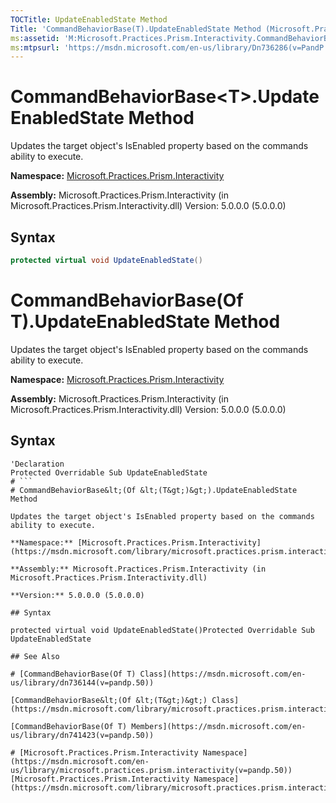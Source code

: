 ```yaml
---
TOCTitle: UpdateEnabledState Method
Title: 'CommandBehaviorBase(T).UpdateEnabledState Method (Microsoft.Practices.Prism.Interactivity)'
ms:assetid: 'M:Microsoft.Practices.Prism.Interactivity.CommandBehaviorBase\`1.UpdateEnabledState'
ms:mtpsurl: 'https://msdn.microsoft.com/en-us/library/Dn736286(v=PandP.50)'
---
```



# CommandBehaviorBase&lt;T&gt;.UpdateEnabledState Method

Updates the target object's IsEnabled property based on the commands ability to execute.

**Namespace:** [Microsoft.Practices.Prism.Interactivity](https://msdn.microsoft.com/en-us/library/microsoft.practices.prism.interactivity(v=pandp.50))

**Assembly:** Microsoft.Practices.Prism.Interactivity (in Microsoft.Practices.Prism.Interactivity.dll) Version: 5.0.0.0 (5.0.0.0)

## Syntax
```C#
protected virtual void UpdateEnabledState()
```

# CommandBehaviorBase(Of T).UpdateEnabledState Method

Updates the target object's IsEnabled property based on the commands ability to execute.

**Namespace:** [Microsoft.Practices.Prism.Interactivity](https://msdn.microsoft.com/en-us/library/microsoft.practices.prism.interactivity(v=pandp.50))

**Assembly:** Microsoft.Practices.Prism.Interactivity (in Microsoft.Practices.Prism.Interactivity.dll) Version: 5.0.0.0 (5.0.0.0)

## Syntax
```VB
'Declaration
Protected Overridable Sub UpdateEnabledState
# ```
# CommandBehaviorBase&lt;(Of &lt;(T&gt;)&gt;).UpdateEnabledState Method

Updates the target object's IsEnabled property based on the commands ability to execute.

**Namespace:** [Microsoft.Practices.Prism.Interactivity](https://msdn.microsoft.com/library/microsoft.practices.prism.interactivity)
**Assembly:** Microsoft.Practices.Prism.Interactivity (in Microsoft.Practices.Prism.Interactivity.dll)

**Version:** 5.0.0.0 (5.0.0.0)

## Syntax

protected virtual void UpdateEnabledState()Protected Overridable Sub UpdateEnabledState

## See Also

# [CommandBehaviorBase(Of T) Class](https://msdn.microsoft.com/en-us/library/dn736144(v=pandp.50))

[CommandBehaviorBase&lt;(Of &lt;(T&gt;)&gt;) Class](https://msdn.microsoft.com/library/microsoft.practices.prism.interactivity.commandbehaviorbase%601)

[CommandBehaviorBase(Of T) Members](https://msdn.microsoft.com/en-us/library/dn741423(v=pandp.50))

# [Microsoft.Practices.Prism.Interactivity Namespace](https://msdn.microsoft.com/en-us/library/microsoft.practices.prism.interactivity(v=pandp.50))
[Microsoft.Practices.Prism.Interactivity Namespace](https://msdn.microsoft.com/library/microsoft.practices.prism.interactivity)

